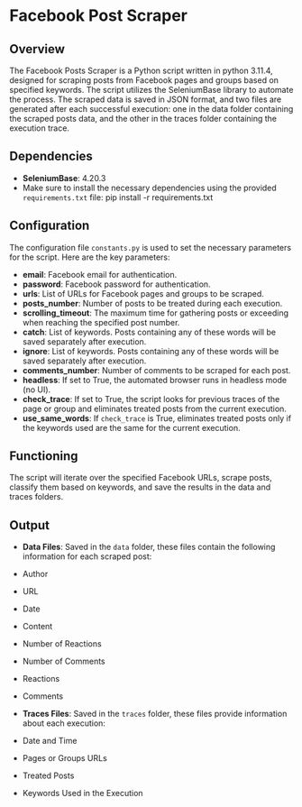 # Facebook Post Scraper

## Overview

The Facebook Posts Scraper is a Python script written in python 3.11.4, designed for scraping posts from Facebook pages and groups based on specified keywords. The script utilizes the SeleniumBase library to automate the process. The scraped data is saved in JSON format, and two files are generated after each successful execution: one in the data folder containing the scraped posts data, and the other in the traces folder containing the execution trace.

## Dependencies

- **SeleniumBase**: 4.20.3
- Make sure to install the necessary dependencies using the provided `requirements.txt` file: pip install -r requirements.txt

## Configuration

The configuration file `constants.py` is used to set the necessary parameters for the script. Here are the key parameters:

- **email**: Facebook email for authentication.
- **password**: Facebook password for authentication.
- **urls**: List of URLs for Facebook pages and groups to be scraped.
- **posts_number**: Number of posts to be treated during each execution.
- **scrolling_timeout**: The maximum time for gathering posts or exceeding when reaching the specified post number.
- **catch**: List of keywords. Posts containing any of these words will be saved separately after execution.
- **ignore**: List of keywords. Posts containing any of these words will be saved separately after execution.
- **comments_number**: Number of comments to be scraped for each post.
- **headless**: If set to True, the automated browser runs in headless mode (no UI).
- **check_trace**: If set to True, the script looks for previous traces of the page or group and eliminates treated posts from the current execution.
- **use_same_words**: If `check_trace` is True, eliminates treated posts only if the keywords used are the same for the current execution.

## Functioning

The script will iterate over the specified Facebook URLs, scrape posts, classify them based on keywords, and save the results in the data and traces folders.

## Output

- **Data Files**: Saved in the `data` folder, these files contain the following information for each scraped post:
- Author
- URL
- Date
- Content
- Number of Reactions
- Number of Comments
- Reactions
- Comments

- **Traces Files**: Saved in the `traces` folder, these files provide information about each execution:
- Date and Time
- Pages or Groups URLs
- Treated Posts
- Keywords Used in the Execution


